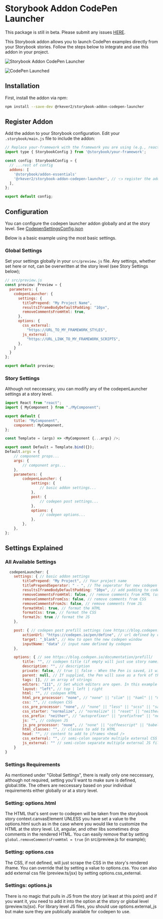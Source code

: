 # Storybook Addon CodePen Launcher

This package is still in beta. Please submit any issues [HERE](https://github.com/rkever2/storybook-addon-codepen-launcher/issues).

This Storybook addon allows you to launch CodePen examples directly from your Storybook stories. Follow the steps below to integrate and use this addon in your project.

![Storybook Addon CodePen Launcher](assets/storybook.png)

![CodePen Launched](assets/codepen.png)

## Installation

First, install the addon via npm:

```bash
npm install --save-dev @rkever2/storybook-addon-codepen-launcher
```

## Register Addon

Add the addon to your Storybook configuration. Edit your `.storybook/main.js` file to include the addon:

```javascript
// Replace your-framework with the framework you are using (e.g., react-webpack5, vue3-vite)
import type { StorybookConfig } from '@storybook/your-framework';

const config: StorybookConfig = {
  // ...rest of config
  addons: [
    '@storybook/addon-essentials'
    '@rkever2/storybook-addon-codepen-launcher', // 👈 register the addon here
  ],
};

export default config;
```

## Configuration

You can configure the codepen launcher addon globally and at the story level. See [CodepenSettingsConfig.json](./src/components//codepen/CodepenSettingsConfig.json)

Below is a basic example using the most basic settings.

### Global Settings

Set your settings globally in your `src/preview.js` file. Any settings, whether set here or not, can be overwritten at the story level (see Story Settings below);

```javascript
// src/preview.js
const preview: Preview = {
  parameters: {
    codepenLauncher: {
      settings: {
        titlePrepend: "My Project Name",
        resultsIframeBodyDefaultPadding: "10px",
        removeCommentsFromHtml: true,
      },
      options: {
        css_external:
          "https://URL_TO_MY_FRAMEWORK_STYLES",
        js_external:
          "https://URL_LINK_TO_MY_FRAMEWORK_SCRIPTS",
      },
    }
  }
};

export default preview;
```

### Story Settings

Although not neccessary, you can modify any of the codepenLauncher settings at a story level.

```javascript
import React from "react";
import { MyComponent } from "./MyComponent";

export default {
    title: "MyComponent",
    component: MyComponent,
};

const Template = (args) => <MyComponent {...args} />;

export const Default = Template.bind({});
Default.args = {
    // component props...
    args: {
        // component args...
    },
    parameters: {
        codepenLauncher: {
            settings: {
                // basic addon settings...
            },
            post: {
                // codepen post settings...
            },
            options: {
                // codepen options...
            },
        },
    },
};
```

## Settings Explained

### All Available Settings

```javascript
  codepenLauncher: {
    settings: { // basic addon settings
        titlePrepend: "My Project", // Your project name
        titlePrependSeperator: " - ", // The seperator for new codepen name (prepends the story name)
        resultsIframeBodyDefaultPadding: "10px", // add padding to codepen (if not, it will hug the edge unless you've added CSS for that)
        removeCommentsFromHtml: false, // remove comments from HTML (usefull for lit or angular auto generated)
        removeCommentsFromCss: false, // remove comments from CSS
        removeCommentsFromJs: false, // remove comments from JS
        formatHtml: true, // format the HTML
        formatCss: true, // format the CSS
        formatJs: true // format the JS
    },

    post: { // codepen post prefill settings (see https://blog.codepen.io/documentation/prefill/) - NOTE that you shouldn't need to change these unless codepen changes them (before I can update) or offers alternative links you want to use
        actionUrl: "https://codepen.io/pen/define", // url defined by codepen
        target: "_blank", // How to open the new codepen window
        inputName: "data" // input name defined by codepen
    },

    options: { // see https://blog.codepen.io/documentation/prefill/
        title: "", // codepen title (if empty will just use story name)
        description: "", // description
        private: false, // true || false - When the Pen is saved, it will save as Private if logged in user has that privledge, otherwise it will save as public
        parent: null, // If supplied, the Pen will save as a fork of this id. Note it's not the slug, but ID. ou can find the ID of a Pen with `window.CP.pen.id` in the browser console.
        tags: [], // an array of strings
        editors: "111", // Set which editors are open. In this example HTML open, CSS open, JS open
        layout: "left", // top | left | right
        html: "", // codepen HTML
        html_pre_processor: "none", // "none" || "slim" || "haml" || "markdown"
        css: "", // codepen CSS
        css_pre_processor: "none", // "none" || "less" || "scss" || "sass" || "stylus"
        css_starter: "normalize", // "normalize" || "reset" || "neither"
        css_prefix: "neither", // "autoprefixer" || "prefixfree" || "neither"
        js: "", // codepen JS
        js_pre_processor: "none", // "none" || "coffeescript" || "babel" || "livescript" || "typescript"
        html_classes: "", // classes to add to HTML
        head: "", // content to add to iframes <head />
        css_external: "", // semi-colon separate multiple external CSS files
        js_external: "" // semi-colon separate multiple external JS files
    }
}
```

### Settings Requirements

As mentioned under "Global Settings", there is really only one neccessary, although not required, setting you'll want to make sure is defined, global.title. The others are neccessary based on your individual requirements either globally or at a story level.

### Setting: options.html

The HTML that's sent over to codepen will be taken from the storybook story context.canvasElement UNLESS you have set a value to the options.html such as in the case where you would like to customize the HTML at the story level. Lit, angular, and other libs sometimes drop comments in the rendered HTML. You can easily remove that by setting `global.removeCommentsFromHtml = true` (in src/preview.js for example);

### Setting: options.css

The CSS, if not defined, will just scrape the CSS in the story's rendered iframe. You can override that by setting a value to options.css. You can also add external css file (preview.ts/jsx) by setting options.css_external.

### Settings: options.js

There is no magic that pulls in JS from the story (at least at this point) and if you want it, you need to add it into the option at the story or global level (preview.ts/jsx). For library level JS files, you should use options.external_js but make sure they are publically available for codepen to use.
